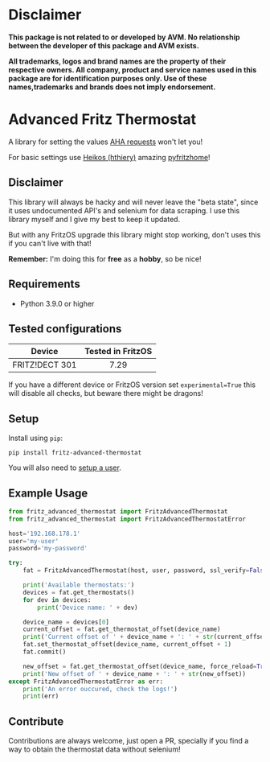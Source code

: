 # Disclaimer

**This package is not related to or developed by AVM. No relationship between the developer of this package and AVM exists.**

**All trademarks, logos and brand names are the property of their respective owners. All company, product and service names used in this package are for identification purposes only. Use of these names,trademarks and brands does not imply endorsement.**


# Advanced Fritz Thermostat

A library for setting the values [AHA requests](https://avm.de/fileadmin/user_upload/Global/Service/Schnittstellen/AHA-HTTP-Interface.pdf) won't let you!

For basic settings use [Heikos (hthiery)](https://github.com/hthiery) amazing [pyfritzhome](https://github.com/hthiery/python-fritzhome)!

## Disclaimer

This library will always be hacky and will never leave the "beta state", since it uses undocumented API's and selenium for data scraping.
I use this library myself and I give my best to keep it updated.

But with any FritzOS upgrade this library might stop working, don't uses this if you can't live with that!

**Remember:** I'm doing this for **free** as a **hobby**, so be nice!

## Requirements

* Python 3.9.0 or higher

## Tested configurations

|     Device     | Tested in FritzOS |
|:--------------:|:-----------------:|
| FRITZ!DECT 301 |       7.29        |

If you have a different device or FritzOS version set `experimental=True` this will disable all checks, but beware there might be dragons!

## Setup

Install using `pip`:

```shell
pip install fritz-advanced-thermostat
```

You will also need to [setup a user](https://github.com/hthiery/python-fritzhome#fritzbox-user).

## Example Usage

```python
from fritz_advanced_thermostat import FritzAdvancedThermostat
from fritz_advanced_thermostat import FritzAdvancedThermostatError

host='192.168.178.1'
user='my-user'
password='my-password'

try:
    fat = FritzAdvancedThermostat(host, user, password, ssl_verify=False, experimental=False)

    print('Available thermostats:')
    devices = fat.get_thermostats()
    for dev in devices:
        print('Device name: ' + dev)

    device_name = devices[0]
    current_offset = fat.get_thermostat_offset(device_name)
    print('Current offset of ' + device_name + ': ' + str(current_offset))
    fat.set_thermostat_offset(device_name, current_offset + 1)
    fat.commit()

    new_offset = fat.get_thermostat_offset(device_name, force_reload=True)
    print('New offset of ' + device_name + ': ' + str(new_offset))
except FritzAdvancedThermostatError as err:
    print('An error ouccured, check the logs!')
    print(err)
```

## Contribute

Contributions are always welcome, just open a PR, specially if you find a way to obtain the thermostat data without selenium!
